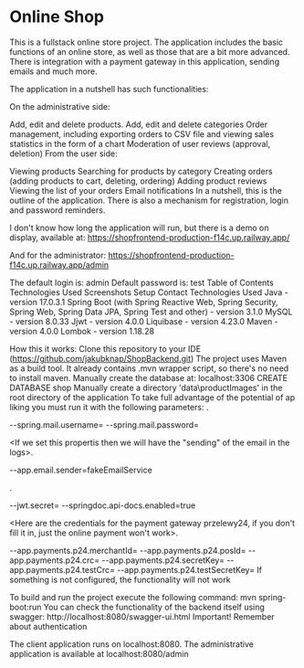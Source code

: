 # Online Shop
This is a fullstack online store project. The application includes the basic functions of an online store, as well as those that are a bit more advanced. There is integration with a payment gateway in this application, sending emails and much more.

The application in a nutshell has such functionalities:

On the administrative side:

Add, edit and delete products.
Add, edit and delete categories
Order management, including exporting orders to CSV file and viewing sales statistics in the form of a chart
Moderation of user reviews (approval, deletion)
From the user side:

Viewing products
Searching for products by category
Creating orders (adding products to cart, deleting, ordering)
Adding product reviews
Viewing the list of your orders
Email notifications
In a nutshell, this is the outline of the application. There is also a mechanism for registration, login and password reminders.

I don't know how long the application will run, but there is a demo on display, available at: https://shopfrontend-production-f14c.up.railway.app/

And for the administrator: https://shopfrontend-production-f14c.up.railway.app/admin

The default login is: admin
Default password is: test
Table of Contents
Technologies Used
Screenshots
Setup
Contact
Technologies Used
Java - version 17.0.3.1
Spring Boot (with Spring Reactive Web, Spring Security, Spring Web, Spring Data JPA, Spring Test and other) - version 3.1.0
MySQL - version 8.0.33
Jjwt - version 4.0.0
Liquibase - version 4.23.0
Maven - version 4.0.0
Lombok - version 1.18.28

How this it works:
Clone this repository to your IDE (https://github.com/jakubknap/ShopBackend.git)
The project uses Maven as a build tool. It already contains .mvn wrapper script, so there's no need to install maven.
Manually create the database at: localhost:3306
 CREATE DATABASE shop
Manually create a directory 'data\productImages' in the root directory of the application
To take full advantage of the potential of ap liking you must run it with the following parameters:
<this is for sending email>.

--spring.mail.username=<your email to gmail>
--spring.mail.password=<your password to gmail>

<If we set this propertis then we will have the "sending" of the email in the logs>.

--app.email.sender=fakeEmailService

<Needed for jwt>.

--jwt.secret=<your secret jwt string>
--springdoc.api-docs.enabled=true

<Here are the credentials for the payment gateway przelewy24, if you don't fill it in, just the online payment won't work>.

--app.payments.p24.merchantId=<your merchant id>
--app.payments.p24.posId=<your pos id>
--app.payments.p24.crc=<your crc>
--app.payments.p24.secretKey=<your secret key>
--app.payments.p24.testCrc=<your test crc>
--app.payments.p24.testSecretKey=<your test secret key>
If something is not configured, the functionality will not work

To build and run the project execute the following command:
  mvn spring-boot:run
You can check the functionality of the backend itself using swagger: http://localhost:8080/swagger-ui.html Important! Remember about authentication

The client application runs on localhost:8080. The administrative application is available at localhost:8080/admin
